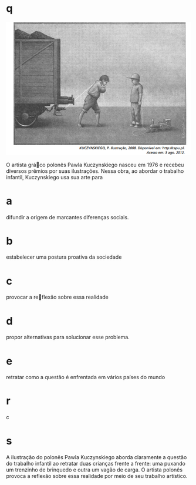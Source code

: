 # q
![](a115c67d-51e2-7f7a-c8ad-cc15871cae7b.png)

O artista gráco polonês Pawla Kuczynskiego nasceu em 1976 e recebeu diversos prêmios por suas ilustrações. Nessa obra, ao abordar o trabalho infantil, Kuczynskiego usa sua arte para

# a
difundir a origem de marcantes diferenças sociais.

# b
estabelecer uma postura proativa da sociedade

# c
provocar a reflexão sobre essa realidade

# d
propor alternativas para solucionar esse problema.

# e
retratar como a questão é enfrentada em vários países do mundo

# r
c

# s
A ilustração do polonês Pawla Kuczynskiego aborda claramente a questão do trabalho infantil ao retratar duas crianças frente a frente: uma puxando um trenzinho de brinquedo e outra um vagão de carga. O artista polonês provoca a reflexão sobre essa realidade por meio de seu trabalho artístico.
